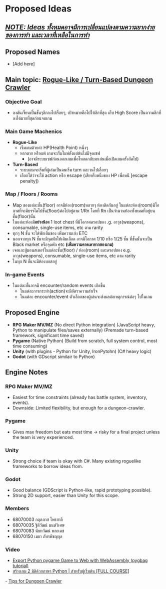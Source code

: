 # Proposed Ideas
## <u><i>NOTE: Ideas ทั้งหมดอาจมีการเปลี่ยนแปลงตามความยากง่ายของการทำ และเวลาที่เหลือในการทำ</i></u>
## Proposed Names
- [Add here]

## Main topic: <u>Rogue-Like / Turn-Based Dungeon Crawler</u>
### Objective Goal
- ลงดันเจี้ยนเป็๋นชั้นๆลึกลงไปเรื่อยๆ, เป้าหมายคือไปให้ลึกที่สุด เก็บ High Score เป็นความลึกที่ลงได้มากที่สุดก่อนจบเกม

### Main Game Machenics
- **Rogue-Like**
	- เริ่มเกมด้วยค่า HP(Health Point) หนึ่งๆ
	- หากตาย หรือแพ้ เกมจะเริ่มใมห่ตั้งแต่ต้นไม่มีจุดเซฟ
		- (อาจมีระบบเซฟก่อนออกเกมเพื่อโหลดกลับมาเล่นเมื่อเปิดเกมครั้งถัดไป)
- **Turn-Based**
	- ระบบเกมจะเริ่มที่ผู้เล่นเป็นคนเริ่ม turn และวนไปเลื่อยๆ
	- เลือกได้ว่าจะใช้ action หรือ escape (เสียครึ่งหนึ่งของ HP เพื่อหนี [escape penalty])

### Map / Floors / Rooms
- Map ของแต่ละชั้น(floor) อาจมีห้อง(room)หลายๆ ห้องติดกันอยู่ ในแต่ละห้อง(room)มีโอกาศที่จะมีบรรไดไปชั้น(floor)ต่อไปอยู่ตาม 1/Rn โดยที่ Rn เป็นจำนวนห้องทั้งหมดที่อยู่บนชั้น(floor)นั้น
- ในแต่ละห้องมี**อย่างน้อง** 1 loot chest ที่มีโอกาศดรอปของ .g. อาวุธ(weapons), consumable, single-use items, etc ตาม rarity
- ทุกๆ N ชั้น จะได้พักเติมของ เพิ่มความเก่ง ETC
- นอกจากทุก N ชั้นจะมีจุดพักให้เติมเลือด อาจมีโอกาศ 1/10 หรือ 1/25 ชั้น ที่ชั้นนั้นจะเป็น Black market หรือจุดพัก etc **(เพิ่มความคาดเดายากของเกม)**
- เจอและสู้มอนสเตอร์ในแต่ละชั้น(floor) / ห้อง(room) และดรอปของ e.g. อาวุธ(weapons), consumable, single-use items, etc ตาม rarity
- ในทุก N ชั้นจะมีห้องบอสอยู่

### In-game Events
- ในแต่ละชั้นอาจมี encounter/random events เกิดขึ้น
	- ในแต่ละการกระทำ(action)จะมีอัตราความสำเร็จ
	- ในแต่ละ encounter/event ตัวเลือกของผู้เล่นจะส่งผลต่อเหตุการณ์ต่อๆ ไปในเกม

## Proposed Engine
- **RPG Maker MV/MZ** (No direct Python integration) (JavaScript heavy, Python to manipulate files/saves externally) (Premade turn-based framework, significant time saved)
- **Pygame** (Native Python) (Build from scratch, full system control, most time consuming)
- **Unity** (with plugins - Python for Unity, IronPytohn) (C# heavy logic)
- **Godot** (with GDscript similair to Python)

## Engine Notes
### RPG Maker MV/MZ
- Easiest for time constraints (already has battle system, inventory, events).
- Downside: Limited flexibility, but enough for a dungeon-crawler.

### Pygame
- Gives max freedom but eats most time → risky for a final project unless the team is very experienced.

### Unity
- Strong choice if team is okay with C#. Many existing roguelike frameworks to borrow ideas from.

### Godot
- Good balance (GDScript is Python-like, rapid prototyping possible).
- Strong 2D support, easier than Unity for this scope.

### Members
- 68070003 กฤตภาส ไพรสาลี
- 68070035 ฐิติวัฒน์ มนต์วิเศษ
- 68070083 นัธทวัฒน์ พละเดช
- 68070150 เมธา ภัทรพิชญกุล

### Video
- <a href="https://www.youtube.com/watch?v=q25i2CCNvis" target="_blank" >Export Python pygame Game to Web with WebAssembly (pygbag tutorial)</a>
- <a href="https://www.youtube.com/watch?v=2-UltIb7k5g&list=PLltVQYLz1BMChq8HEmg28yxDEaxk3DVaa" target="_blank" > สร้างเกม 2 มิติด้วยภาษา Python | สำหรับผู้เริ่มต้น [FULL COURSE]
 </a>
- <a href="https://forums.rpgmakerweb.com/index.php?threads/tips-for-a-dungeon-crawler.91343" target="_blank">Tips for Dungoen Crawler</a>